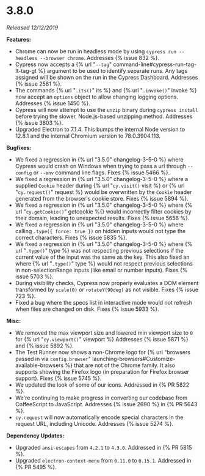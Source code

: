 # 3.8.0

*Released 12/12/2019*

**Features:**

- Chrome can now be run in headless mode by using `cypress run --headless --browser chrome`. Addresses {% issue 832 %}.
- Cypress now accepts a {% url "`--tag`" command-line#cypress-run-tag-lt-tag-gt %} argument to be used to identify separate runs. Any tags assigned will be shown on the run in the Cypress Dashboard. Addresses {% issue 2561 %}.
- The commands {% url "`.its()`" its %} and {% url "`.invoke()`" invoke %} now accept an `options` object to allow changing logging options. Addresses {% issue 1450 %}.
- Cypress will now attempt to use the `unzip` binary during `cypress install` before trying the slower, Node.js-based unzipping method. Addresses {% issue 3803 %}.
- Upgraded Electron to 7.1.4. This bumps the internal Node version to 12.8.1 and the internal Chromium version to 78.0.3904.113.

**Bugfixes:**

- We fixed a regression in {% url "3.5.0" changelog-3-5-0 %} where Cypress would crash on Windows when trying to pass a url through `--config` or `--env` command line flags. Fixes {% issue 5466 %}.
- We fixed a regression in {% url "3.5.0" changelog-3-5-0 %} where a supplied `Cookie` header during {% url "`cy.visit()` visit %} or {% url "`cy.request()`" request %} would be overwritten by the `Cookie` header generated from the browser's cookie store. Fixes {% issue 5894 %}.
- We fixed a regression in {% url "3.5.0" changelog-3-5-0 %}  where {% url "`cy.getCookie()`" getcookie %{} would incorrectly filter cookies by their domain, leading to unexpected results. Fixes {% issue 5656 %}.
- We fixed a regression in {% url "3.5.0" changelog-3-5-0 %} where calling `.type({ force: true })` on hidden inputs would not type the correct characters. Fixes {% issue 5835 %}.
- We fixed a regression in {% url "3.5.0" changelog-3-5-0 %} where {% url "`.type()`" type %} was not respecting previous selections if the current value of the input was the same as the key. This also fixed an where {% url "`.type()`" type %} would not respect previous selections in non-selectionRange inputs (like email or number inputs). Fixes {% issue 5703 %}.
- During visibility checks, Cypress now properly evaluates a DOM element transformed by `scale(0)` or `rotateY(90deg)` as not visible. Fixes {% issue 723 %}.
- Fixed a bug where the specs list in interactive mode would not refresh when files are changed on disk. Fixes {% issue 5933 %}.

**Misc:**

- We removed the max viewport size and lowered min viewport size to `0` for {% url "`cy.viewport()`" viewport %} Addresses {% issue 5871 %} and {% issue 5892 %}.
- The Test Runner now shows a non-Chrome logo for {% url "browsers passed in via `config.browser`" launching-browsers#Customize-available-browsers %} that are not of the Chrome family. It also supports showing the Firefox logo (in preparation for Firefox browser support). Fixes {% issue 5745 %}.
- We updated the look of some of our icons. Addressed in {% PR 5822 %}.
- We're continuing to make progress in converting our codebase from CoffeeScript to JavaScript. Addresses {% issue 2690 %} in {% PR 5643 %}.
- `cy.request` will now automatically encode special characters in the request URL, including Unicode. Addresses {% issue 5274 %}.

**Dependency Updates:**

- Upgraded `ansi-escapes` from `4.2.1` to `4.3.0`. Addressed in {% PR 5815 %}.
- Upgraded `electron-context-menu` from `0.11.0` to `0.15.1`. Addressed in {% PR 5495 %}.
